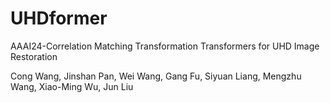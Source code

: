 # UHDformer

AAAI24-Correlation Matching Transformation Transformers for UHD Image Restoration 

Cong Wang\, Jinshan Pan, Wei Wang, Gang Fu, Siyuan Liang, Mengzhu Wang, Xiao-Ming Wu, Jun Liu
